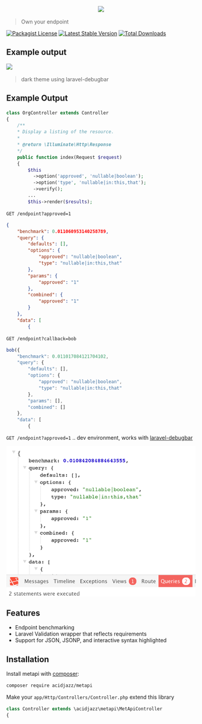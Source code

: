 
<p align="center">
  <img src="https://github.com/acidjazz/metapi/raw/master/logo.png"/>
</p>

> Own your endpoint

[![Packagist License](https://poser.pugx.org/acidjazz/metapi/license.png)](https://choosealicense.com/licenses/apache-2.0/)
[![Latest Stable Version](https://poser.pugx.org/acidjazz/metapi/version.png)](https://packagist.org/packages/acidjazz/metapi)
[![Total Downloads](https://poser.pugx.org/acidjazz/metapi/d/total.png)](https://packagist.org/packages/barryvdh/metapi)

## Example output

<img src="https://github.com/acidjazz/metapi/blob/master/media/capture.jpg?raw=true"/>

> dark theme using laravel-debugbar

## Example Output

```php
class OrgController extends Controller
{
    /**
    * Display a listing of the resource.
    *
    * @return \Illuminate\Http\Response
    */
    public function index(Request $request)
    {
        $this
          ->option('approved', 'nullable|boolean');
          ->option('type', 'nullable|in:this,that');
          ->verify();
        ...
        $this->render($results);
```

`GET /endpoint?approved=1`

```json
{
    "benchmark": 0.011060953140258789,
    "query": {
        "defaults": [],
        "options": {
            "approved": "nullable|boolean",
            "type": "nullable|in:this,that"
        },
        "params": {
            "approved": "1"
        },
        "combined": {
            "approved": "1"
        }
    },
    "data": [
        {
```

`GET /endpoint?callback=bob`

```js
bob({
    "benchmark": 0.011017084121704102,
    "query": {
        "defaults": [],
        "options": {
            "approved": "nullable|boolean",
            "type": "nullable|in:this,that"
        },
        "params": [],
        "combined": []
    },
    "data": [
        {
```

`GET /endpoint?approved=1` .. dev environment, works with [ laravel-debugbar](https://github.com/barryvdh/laravel-debugbar)

![Pretty](media/shot1.png)

## Features
* Endpoint benchmarking
* Laravel Validation wrapper that reflects requirements
* Support for JSON, JSONP, and interactive syntax highlighted


## Installation

Install metapi with [composer](https://getcomposer.org/doc/00-intro.md):
```bash
composer require acidjazz/metapi
```

Make your `app/Http/Controllers/Controller.php` extend this library
```php
class Controller extends \acidjazz\metapi\MetApiController
{
```
